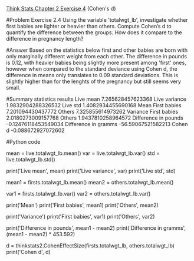 [Think Stats Chapter 2 Exercise 4](http://greenteapress.com/thinkstats2/html/thinkstats2003.html#toc24) (Cohen's d)

>> 
#Problem
Exercise 2.4 Using the variable 'totalwgt_lb', investigate whether first babies are lighter or heavier than others. Compute Cohen’s d to quantify the difference between the groups. How does it compare to the difference in pregnancy length?

#Answer
Based on the statistics below first and other babies are born with only marginally different weight from each other. The difference in pounds is 0.12, with heavier babies being slightly more present among 'first' ones, however when compared to the standard deviance using Cohen d, the difference in means only translates to 0.09 standard deviations. This is slightly higher than for the lenghts of the pregnancy but still seems very small.

#Summary statistics results
Live mean 7.265628457623368
Live variance 1.9832904288326532
Live std 1.4082934455690168
Mean
First babies 7.201094430437772
Others 7.325855614973262
Variance
First babies 2.0180273009157768
Others 1.9437810258964572
Difference in pounds -0.12476118453549034
Difference in gramms -56.59067521582213
Cohen d -0.088672927072602

#Python code

mean = live.totalwgt_lb.mean()
var = live.totalwgt_lb.var()
std = live.totalwgt_lb.std()

print('Live mean', mean)
print('Live variance', var)
print('Live std', std)

mean1 = firsts.totalwgt_lb.mean()
mean2 = others.totalwgt_lb.mean()

var1 = firsts.totalwgt_lb.var()
var2 = others.totalwgt_lb.var()

print('Mean')
print('First babies', mean1)
print('Others', mean2)

print('Variance')
print('First babies', var1)
print('Others', var2)

print('Difference in pounds', mean1 - mean2)
print('Difference in gramms', (mean1 - mean2) * 453.592)

d = thinkstats2.CohenEffectSize(firsts.totalwgt_lb, others.totalwgt_lb)
print('Cohen d', d)
